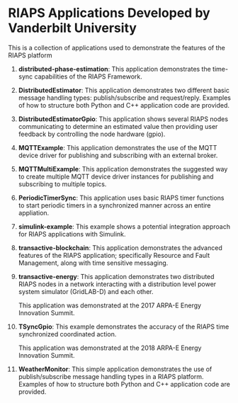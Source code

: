 # RIAPS Applications Developed by Vanderbilt University

This is a collection of applications used to demonstrate the features of the RIAPS platform

1. **distributed-phase-estimation**: This application demonstrates the time-sync capabilities of the
RIAPS Framework.

2. **DistributedEstimator**:  This application demonstrates two different basic message handling 
types:  publish/subscribe and request/reply.  Examples of how to structure both Python and C++ 
application code are provided.

3. **DistributedEstimatorGpio**: This application shows several RIAPS nodes communicating to
determine an estimated value then providing user feedback by controlling the node hardware (gpio).

4. **MQTTExample**: This application demonstrates the use of the MQTT device driver for publishing
and subscribing with an external broker.

5. **MQTTMultiExample**: This application demonstrates the suggested way to create multiple MQTT
device driver instances for publishing and subscribing to multiple topics.

6. **PeriodicTimerSync**: This application uses basic RIAPS timer functions to start periodic timers in a synchronized manner
across an entire appliation.

7. **simulink-example**: This example shows a potential integration approach for RIAPS applications
with Simulink.

8. **transactive-blockchain**: This application demonstrates the advanced features of the RIAPS application;
specifically Resource and Fault Management, along with time sensitive messaging.

9. **transactive-energy**: This application demonstrates two distributed RIAPS nodes in a network
interacting with a distribution level power system simulator (GridLAB-D) and each other.

    This application was demonstrated at the 2017 ARPA-E Energy Innovation Summit.

10. **TSyncGpio**:  This example demonstrates the accuracy of the RIAPS time synchronized coordinated action.

    This application was demonstrated at the 2018 ARPA-E Energy Innovation Summit.
    
11. **WeatherMonitor**:  This simple application demonstrates the use of publish/subscribe message handling 
types in a RIAPS platform.  Examples of how to structure both Python and C++ application code are provided.

